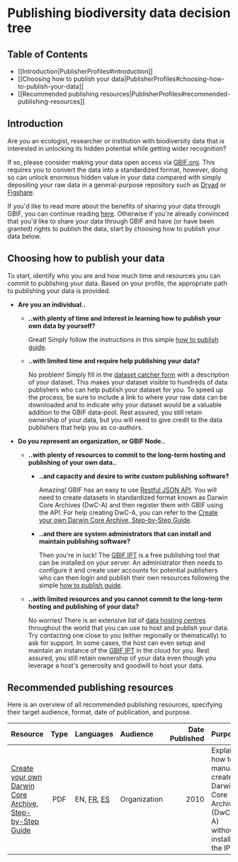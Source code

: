 # Publishing biodiversity data decision tree


## Table of Contents
+ [[Introduction|PublisherProfiles#introduction]]
+ [[Choosing how to publish your data|PublisherProfiles#choosing-how-to-publish-your-data]]
+ [[Recommended publishing resources|PublisherProfiles#recommended-publishing-resources]]

## Introduction 

Are you an ecologist, researcher or institution with biodiversity data that is interested in unlocking its hidden potential while getting wider recognition?

If so, please consider making your data open access via [GBIF.org](http://www.gbif.org). This requires you to convert the data into a standardized format, however, doing so can unlock enormous hidden value in your data compared with simply depositing your raw data in a general-purpose repository such as [Dryad](http://datadryad.org/) or [Figshare](https://figshare.com/).

If you'd like to read more about the benefits of sharing your data through GBIF, you can continue reading [here](http://www.gbif.org/publishing-data/benefits). Otherwise if you're already convinced that you'd like to share your data through GBIF and have (or have been granted) rights to publish the data, start by choosing how to publish your data below.

## Choosing how to publish your data 

To start, identify who you are and how much time and resources you can commit to publishing your data. Based on your profile, the appropriate path to publishing your data is provided. 

* **Are you an individual..**

  * **..with plenty of time and interest in learning how to publish your own data by yourself?**
    
    Great! Simply follow the instructions in this simple [how to publish guide](https://github.com/gbif/ipt/wiki/howToPublish).

  * **..with limited time and require help publishing your data?**

    No problem! Simply fill in the [dataset catcher form](https://demo.gbif.org/tools/suggest-dataset) with a description of your dataset. This makes your dataset visible to hundreds of data publishers who can help publish your dataset for you. To speed up the process, be sure to include a link to where your raw data can be downloaded and to indicate why your dataset would be a valuable addition to the GBIF data-pool. Rest assured, you still retain ownership of your data, but you will need to give credit to the data publishers that help you as co-authors. 

* **Do you represent an organization, or GBIF Node..**

  * **..with plenty of resources to commit to the long-term hosting and publishing of your own data..**

    * **..and capacity and desire to write custom publishing software?**

      Amazing! GBIF has an easy to use [Restful JSON API](http://www.gbif.org/developer/summary). You will need to create datasets in standardized format known as Darwin Core Archives (DwC-A) and then register them with GBIF using the API. For help creating DwC-A, you can refer to the [Create your own Darwin Core Archive, Step-by-Step Guide](http://www.gbif.org/resource/80638).    

    * **..and there are system administrators that can install and maintain publishing software?**

      Then you're in luck! The [GBIF IPT](http://www.gbif.org/ipt) is a free publishing tool that can be installed on your server. An administrator then needs to configure it and create user accounts for potential publishers who can then login and publish their own resources following the simple [how to publish guide](https://github.com/gbif/ipt/wiki/howToPublish).

  * **..with limited resources and you cannot commit to the long-term hosting and publishing of your data?**

    No worries! There is an extensive list of [data hosting centres](https://github.com/gbif/ipt/wiki/dataHostingCentres) throughout the world that you can use to host and publish your data. Try contacting one close to you (either regionally or thematically) to ask for support. In some cases, the host can even setup and maintain an instance of the [GBIF IPT](http://www.gbif.org/ipt) in the cloud for you. Rest assured, you still retain ownership of your data even though you leverage a host's generosity and goodwill to host your data. 

## Recommended publishing resources

Here is an overview of all recommended publishing resources, specifying their target audience, format, date of publication, and purpose. 


| Resource        | Type           |  Languages           | Audience  | Date Published | Purpose |
| ------------- |:-------------:|:-----|:-----| -----:|:-----|
| [Create your own Darwin Core Archive, Step-by-Step Guide](http://www.gbif.org/resource/80638) | PDF | EN, [FR](http://www.gbif.org/orc/?doc_id=2988), [ES](http://www.gbif.org/orc/?doc_id=3072) | Organization | 2010 | Explains how to manually create Darwin Core Archives (DwC-A) without installing the IPT. |
